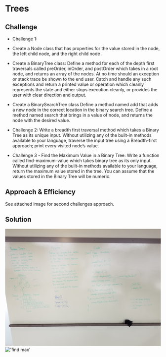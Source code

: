 # Trees
<!-- Short summary or background information -->

## Challenge
* Challenge 1:
- Create a Node class that has properties for the value stored in the node, the left child node, and the right child node .
- Create a BinaryTree class:
  Define a method for each of the depth first traversals called preOrder, inOrder, and postOrder which takes in a root node, and returns an array of the nodes.
  At no time should an exception or stack trace be shown to the end user. Catch and handle any such exceptions and return a printed value or operation which cleanly represents the state and either stops execution cleanly, or provides the user with clear direction and output.

- Create a BinarySearchTree class
  Define a method named add that adds a new node in the correct location in the binary search tree.
  Define a method named search that brings in a value of node, and returns the node with the desired value.
* Challenge 2:
  Write a breadth first traversal method which takes a Binary Tree as its unique input. Without utilizing any of the built-in methods available to your language, traverse the input tree using a Breadth-first approach; print every visited node’s value.

* Challenge 3 - Find the Maximum Value in a Binary Tree:
  Write a function called find-maximum-value which takes binary tree as its only input. Without utilizing any of the built-in methods available to your language, return the maximum value stored in the tree. You can assume that the values stored in the Binary Tree will be numeric.


## Approach & Efficiency
See attached image for second challenges approach.

## Solution
!['breadth'](./assets/breadth-first.jpg)
!['find max'](./assets/find-max-tree.jpg)